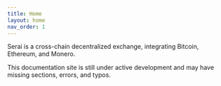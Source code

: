```yaml
---
title: Home
layout: home
nav_order: 1
---
```


Serai is a cross-chain decentralized exchange, integrating Bitcoin, Ethereum,
and Monero.

This documentation site is still under active development and may have missing
sections, errors, and typos.
